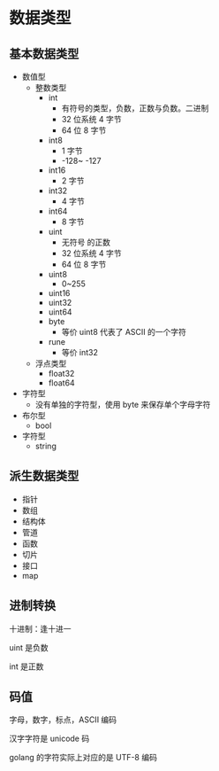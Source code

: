 # 数据类型

## 基本数据类型

- 数值型
  - 整数类型
    - int
      - 有符号的类型，负数，正数与负数。二进制
      - 32 位系统 4 字节
      - 64 位 8 字节
    - int8
      - 1 字节
      - -128~ -127
    - int16
      - 2 字节
    - int32
      - 4 字节
    - int64
      - 8 字节
    - uint
      - 无符号 的正数
      - 32 位系统 4 字节
      - 64 位 8 字节
    - uint8
      - 0~255
    - uint16
    - uint32
    - uint64
    - byte
      - 等价 uint8 代表了 ASCII 的一个字符
    - rune
      - 等价 int32
  - 浮点类型
    - float32
    - float64
- 字符型
  - 没有单独的字符型，使用 byte 来保存单个字母字符
- 布尔型
  - bool
- 字符型
  - string

## 派生数据类型

- 指针
- 数组
- 结构体
- 管道
- 函数
- 切片
- 接口
- map

## 进制转换

十进制：逢十进一

uint 是负数

int 是正数

## 码值

字母，数字，标点，ASCII 编码

汉字字符是 unicode 码

golang 的字符实际上对应的是 UTF-8 编码
